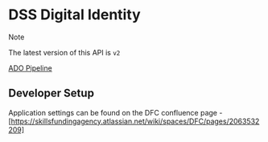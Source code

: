 # DSS Digital Identity

> [!NOTE]  
> The latest version of this API is `v2`

[ADO Pipeline](https://sfa-gov-uk.visualstudio.com/CDS%202.0/_build?definitionId=2127)

## Developer Setup

Application settings can be found on the DFC confluence page - [https://skillsfundingagency.atlassian.net/wiki/spaces/DFC/pages/2063532209]
